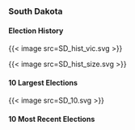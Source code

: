 ### South Dakota

#### Election History
{{< image src=SD_hist_vic.svg >}}

{{< image src=SD_hist_size.svg >}}

#### 10 Largest Elections
{{< image src=SD_10.svg >}}

#### 10 Most Recent Elections


